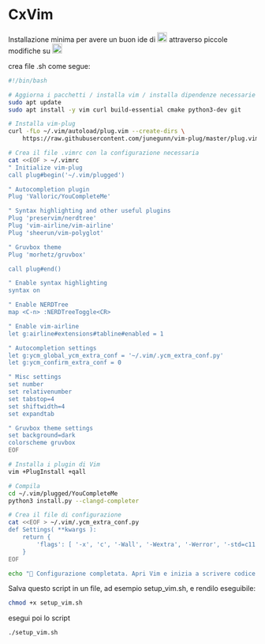 # CxVim
Installazione minima per avere un buon ide di <img src="https://cdn.icon-icons.com/icons2/2415/PNG/512/c_original_logo_icon_146611.png" alt="java" width="20" height="20"/> attraverso piccole modifiche su <img src="https://upload.wikimedia.org/wikipedia/commons/thumb/4/4f/Icon-Vim.svg/1024px-Icon-Vim.svg.png" alt="java" width="20" height="20"/>

crea file .sh come segue:
```.sh
#!/bin/bash

# Aggiorna i pacchetti / installa vim / installa dipendenze necessarie
sudo apt update
sudo apt install -y vim curl build-essential cmake python3-dev git

# Installa vim-plug
curl -fLo ~/.vim/autoload/plug.vim --create-dirs \
    https://raw.githubusercontent.com/junegunn/vim-plug/master/plug.vim

# Crea il file .vimrc con la configurazione necessaria
cat <<EOF > ~/.vimrc
" Initialize vim-plug
call plug#begin('~/.vim/plugged')

" Autocompletion plugin
Plug 'Valloric/YouCompleteMe'

" Syntax highlighting and other useful plugins
Plug 'preservim/nerdtree'
Plug 'vim-airline/vim-airline'
Plug 'sheerun/vim-polyglot'

" Gruvbox theme
Plug 'morhetz/gruvbox'

call plug#end()

" Enable syntax highlighting
syntax on

" Enable NERDTree
map <C-n> :NERDTreeToggle<CR>

" Enable vim-airline
let g:airline#extensions#tabline#enabled = 1

" Autocompletion settings
let g:ycm_global_ycm_extra_conf = '~/.vim/.ycm_extra_conf.py'
let g:ycm_confirm_extra_conf = 0

" Misc settings
set number
set relativenumber
set tabstop=4
set shiftwidth=4
set expandtab

" Gruvbox theme settings
set background=dark
colorscheme gruvbox
EOF

# Installa i plugin di Vim
vim +PlugInstall +qall

# Compila 
cd ~/.vim/plugged/YouCompleteMe
python3 install.py --clangd-completer

# Crea il file di configurazione
cat <<EOF > ~/.vim/.ycm_extra_conf.py
def Settings( **kwargs ):
    return {
        'flags': [ '-x', 'c', '-Wall', '-Wextra', '-Werror', '-std=c11', '-I/usr/include', '-I/usr/local/include' ],
    }
EOF

echo "🐔 Configurazione completata. Apri Vim e inizia a scrivere codice C come persone serie! 🐔"
```
Salva questo script in un file, ad esempio setup_vim.sh, e rendilo eseguibile:
```.sh
chmod +x setup_vim.sh
```
esegui poi lo script 
```.sh
./setup_vim.sh
```
